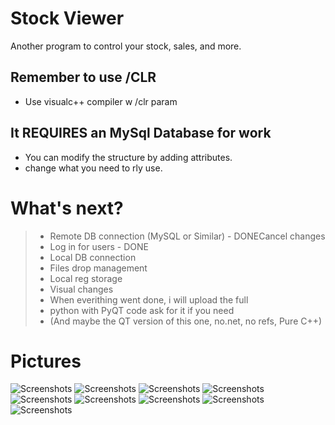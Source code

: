 # Stock Viewer
Another program to control your stock, sales, and more.
## Remember to use /CLR 
- Use visualc++ compiler w /clr param 
## It REQUIRES an MySql Database for work
- You can modify the structure by adding attributes.
- change what you need to rly use.
# What's next?

> - Remote DB connection (MySQL or Similar) - DONECancel changes
> - Log in for users - DONE
> - Local DB connection
> - Files drop management
> - Local reg storage
> - Visual changes <this will take more time>
> - When everithing went done, i will upload the full 
> -   python with PyQT code ask for it if you need
> -  (And maybe the QT version of this one, no.net, no refs, Pure C++)
# Pictures
![Screenshots](/StockViewer/StockViewer/StockViewer/StockViewer/TEMP/LogIn.png)
![Screenshots](/StockViewer/StockViewer/StockViewer/StockViewer/TEMP/QS.png)
![Screenshots](/StockViewer/StockViewer/StockViewer/StockViewer/TEMP/TEMP/Main.png)
![Screenshots](/StockViewer/StockViewer/StockViewer/StockViewer/TEMP/Sales.png)
![Screenshots](/StockViewer/StockViewer/StockViewer/StockViewer/TEMP/Admin.png)
![Screenshots](/StockViewer/StockViewer/StockViewer/StockViewer/TEMP/AddUser.png)
![Screenshots](/StockViewer/StockViewer/StockViewer/StockViewer/TEMP/SearchUser.png)
![Screenshots](/StockViewer/StockViewer/StockViewer/StockViewer/TEMP/Products.png)
![Screenshots](/StockViewer/StockViewer/StockViewer/StockViewer/TEMP/UsersMGM.png)
